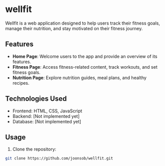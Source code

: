 # wellfit

Wellfit is a web application designed to help users track their fitness goals, manage their nutrition, and stay motivated on their fitness journey.

## Features

- **Home Page**: Welcome users to the app and provide an overview of its features.
- **Fitness Page**: Access fitness-related content, track workouts, and set fitness goals.
- **Nutrition Page**: Explore nutrition guides, meal plans, and healthy recipes.

## Technologies Used

- Frontend: HTML, CSS, JavaScript
- Backend: [Not implemented yet]
- Database: [Not implemented yet]

## Usage

1. Clone the repository:

```bash
git clone https://github.com/joonsob/wellfit.git
